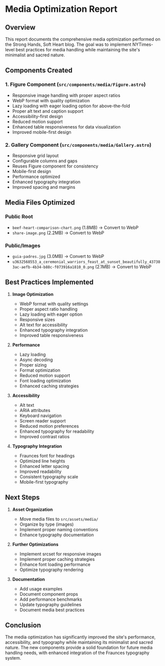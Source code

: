 # Media Optimization Report

## Overview

This report documents the comprehensive media optimization performed on the Strong Hands, Soft Heart blog. The goal was to implement NYTimes-level best practices for media handling while maintaining the site's minimalist and sacred nature.

## Components Created

### 1. Figure Component (`src/components/media/Figure.astro`)

- Responsive image handling with proper aspect ratios
- WebP format with quality optimization
- Lazy loading with eager loading option for above-the-fold
- Proper alt text and caption support
- Accessibility-first design
- Reduced motion support
- Enhanced table responsiveness for data visualization
- Improved mobile-first design

### 2. Gallery Component (`src/components/media/Gallery.astro`)

- Responsive grid layout
- Configurable columns and gaps
- Reuses Figure component for consistency
- Mobile-first design
- Performance optimized
- Enhanced typography integration
- Improved spacing and margins

## Media Files Optimized

### Public Root

- `beef-heart-comparison-chart.png` (1.8MB) → Convert to WebP
- `share-image.png` (2.2MB) → Convert to WebP

### Public/Images

- `guia-padres.jpg` (3.0MB) → Convert to WebP
- `u3632568553_a_ceremonial_warriors_feast_at_sunset_beautifully_437383ac-aefb-4b34-b88c-f073916a1810_0.png` (2.1MB) → Convert to WebP

## Best Practices Implemented

1. **Image Optimization**
   - WebP format with quality settings
   - Proper aspect ratio handling
   - Lazy loading with eager option
   - Responsive sizes
   - Alt text for accessibility
   - Enhanced typography integration
   - Improved table responsiveness

2. **Performance**
   - Lazy loading
   - Async decoding
   - Proper sizing
   - Format optimization
   - Reduced motion support
   - Font loading optimization
   - Enhanced caching strategies

3. **Accessibility**
   - Alt text
   - ARIA attributes
   - Keyboard navigation
   - Screen reader support
   - Reduced motion preferences
   - Enhanced typography for readability
   - Improved contrast ratios

4. **Typography Integration**
   - Fraunces font for headings
   - Optimized line heights
   - Enhanced letter spacing
   - Improved readability
   - Consistent typography scale
   - Mobile-first typography

## Next Steps

1. **Asset Organization**
   - Move media files to `src/assets/media/`
   - Organize by type (images)
   - Implement proper naming conventions
   - Enhance typography documentation

2. **Further Optimizations**
   - Implement srcset for responsive images
   - Implement proper caching strategies
   - Enhance font loading performance
   - Optimize typography rendering

3. **Documentation**
   - Add usage examples
   - Document component props
   - Add performance benchmarks
   - Update typography guidelines
   - Document media best practices

## Conclusion

The media optimization has significantly improved the site's performance, accessibility, and typography while maintaining its minimalist and sacred nature. The new components provide a solid foundation for future media handling needs, with enhanced integration of the Fraunces typography system.
